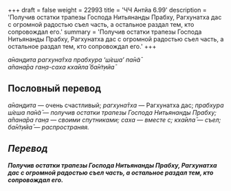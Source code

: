 +++
draft = false
weight = 22993
title = 'ЧЧ Антйа 6.99'
description = 'Получив остатки трапезы Господа Нитьянанды Прабху, Рагхунатха дас с огромной радостью съел часть, а остальное раздал тем, кто сопровождал его.'
summary = 'Получив остатки трапезы Господа Нитьянанды Прабху, Рагхунатха дас с огромной радостью съел часть, а остальное раздал тем, кто сопровождал его.'
+++

_а̄нандита рагхуна̄тха прабхура_ ‘_ш́еша’ па̄н̃а̄  
а̄пана̄ра ган̣а-саха кха̄ила̄ ба̄н̇т̣ийа̄_

## Пословный перевод

_а̄нандита_ — очень счастливый; _рагхуна̄тха_ — Рагхунатха дас; _прабхура</em>_ _<em>ш́еша_ _па̄н̃а̄_ — получив остатки трапезы Господа Нитьянанды Прабху; _а̄пана̄ра_ _ган̣а_ — своими спутниками; _саха_ — вместе с; _кха̄ила̄_ — съел; _ба̄н̇т̣ийа̄_ — распространяя.

## Перевод

**Получив остатки трапезы Господа Нитьянанды Прабху, Рагхунатха дас с огромной радостью съел часть, а остальное раздал тем, кто сопровождал его.**
